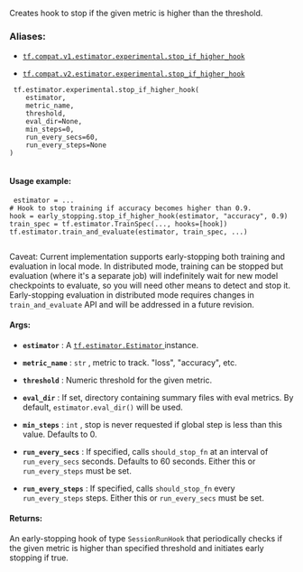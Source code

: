Creates hook to stop if the given metric is higher than the threshold.



### Aliases:

- [ `tf.compat.v1.estimator.experimental.stop_if_higher_hook` ](/api_docs/python/tf/estimator/experimental/stop_if_higher_hook)

- [ `tf.compat.v2.estimator.experimental.stop_if_higher_hook` ](/api_docs/python/tf/estimator/experimental/stop_if_higher_hook)



```
 tf.estimator.experimental.stop_if_higher_hook(
    estimator,
    metric_name,
    threshold,
    eval_dir=None,
    min_steps=0,
    run_every_secs=60,
    run_every_steps=None
)
 
```



#### Usage example:


```
 estimator = ...
# Hook to stop training if accuracy becomes higher than 0.9.
hook = early_stopping.stop_if_higher_hook(estimator, "accuracy", 0.9)
train_spec = tf.estimator.TrainSpec(..., hooks=[hook])
tf.estimator.train_and_evaluate(estimator, train_spec, ...)
 
```

Caveat: Current implementation supports early-stopping both training and
evaluation in local mode. In distributed mode, training can be stopped but
evaluation (where it's a separate job) will indefinitely wait for new model
checkpoints to evaluate, so you will need other means to detect and stop it.
Early-stopping evaluation in distributed mode requires changes in
 `train_and_evaluate`  API and will be addressed in a future revision.



#### Args:

- **`estimator`** : A [ `tf.estimator.Estimator` ](https://tensorflow.google.cn/api_docs/python/tf/estimator/Estimator) instance.

- **`metric_name`** :  `str` , metric to track. "loss", "accuracy", etc.

- **`threshold`** : Numeric threshold for the given metric.

- **`eval_dir`** : If set, directory containing summary files with eval metrics. By
default,  `estimator.eval_dir()`  will be used.

- **`min_steps`** :  `int` , stop is never requested if global step is less than this
value. Defaults to 0.

- **`run_every_secs`** : If specified, calls  `should_stop_fn`  at an interval of
 `run_every_secs`  seconds. Defaults to 60 seconds. Either this or
 `run_every_steps`  must be set.

- **`run_every_steps`** : If specified, calls  `should_stop_fn`  every
 `run_every_steps`  steps. Either this or  `run_every_secs`  must be set.



#### Returns:
An early-stopping hook of type  `SessionRunHook`  that periodically checks
if the given metric is higher than specified threshold and initiates
early stopping if true.

